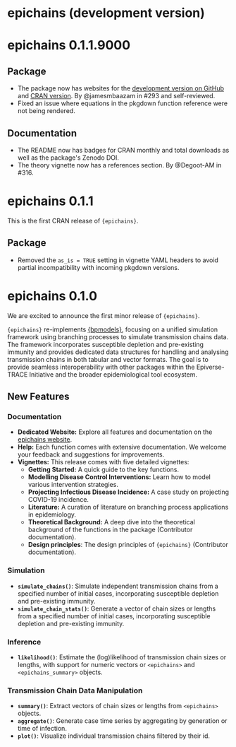 # epichains (development version)

# epichains 0.1.1.9000

## Package

- The package now has websites for the [development version on GitHub](https://epiverse-trace.github.io/epichains/dev/) and [CRAN version](https://epiverse-trace.github.io/epichains/). By @jamesmbaazam in #293 and self-reviewed.
- Fixed an issue where equations in the pkgdown function reference were not being rendered.

## Documentation

- The README now has badges for CRAN monthly and total downloads as well as the package's Zenodo DOI.
- The theory vignette now has a references section. By @Degoot-AM in #316.

# epichains 0.1.1

This is the first CRAN release of `{epichains}`.

## Package

- Removed the `as_is = TRUE` setting in vignette YAML headers to avoid partial incompatibility with incoming pkgdown versions.

# epichains 0.1.0

We are excited to announce the first minor release of `{epichains}`.

`{epichains}` re-implements [{bpmodels}](https://github.com/epiforecasts/bpmodels/), focusing on a unified simulation framework using branching processes to simulate transmission chains data. The framework incorporates susceptible depletion and pre-existing immunity and provides dedicated data structures for handling and analysing transmission chains in both tabular and vector formats. The goal is to provide seamless interoperability with other packages within the Epiverse-TRACE Initiative and the broader epidemiological tool ecosystem.

## New Features

### Documentation

- **Dedicated Website:** Explore all features and documentation on the [epichains website](https://epiverse-trace.github.io/epichains/).
- **Help:** Each function comes with extensive documentation. We welcome your feedback and suggestions for improvements.
- **Vignettes:** This release comes with five detailed vignettes:
  - **Getting Started:** A quick guide to the key functions.
  - **Modelling Disease Control Interventions:** Learn how to model various intervention strategies.
  - **Projecting Infectious Disease Incidence:** A case study on projecting COVID-19 incidence.
  - **Literature:** A curation of literature on branching process applications in epidemiology.
  - **Theoretical Background:** A deep dive into the theoretical background of the functions in the package (Contributor documentation).
  - **Design principles**: The design principles of `{epichains}` (Contributor documentation).

### Simulation

- **`simulate_chains()`**: Simulate independent transmission chains from a specified number of initial cases, incorporating susceptible depletion and pre-existing immunity.
- **`simulate_chain_stats()`**: Generate a vector of chain sizes or lengths from a specified number of initial cases, incorporating susceptible depletion and pre-existing immunity.

### Inference

- **`likelihood()`**: Estimate the (log)likelihood of transmission chain sizes or lengths, with support for numeric vectors or `<epichains>` and `<epichains_summary>` objects.

### Transmission Chain Data Manipulation

- **`summary()`**: Extract vectors of chain sizes or lengths from `<epichains>` objects.
- **`aggregate()`**: Generate case time series by aggregating by generation or time of infection.
- **`plot()`**: Visualize individual transmission chains filtered by their id.

